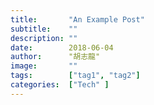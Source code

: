 ```yaml
---
title:       "An Example Post"
subtitle:    ""
description: ""
date:        2018-06-04
author:      "胡志龍"
image:       ""
tags:        ["tag1", "tag2"]
categories:  ["Tech" ]
---
```

